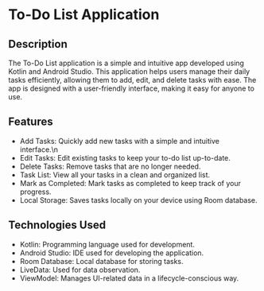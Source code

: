 # To-Do List Application

## Description
The To-Do List application is a simple and intuitive app developed using Kotlin and Android Studio. This application helps users manage their daily tasks efficiently, allowing them to add, edit, and delete tasks with ease. The app is designed with a user-friendly interface, making it easy for anyone to use.

## Features
- Add Tasks: Quickly add new tasks with a simple and intuitive interface.\n
-  Edit Tasks: Edit existing tasks to keep your to-do list up-to-date.
-  Delete Tasks: Remove tasks that are no longer needed.
-  Task List: View all your tasks in a clean and organized list.
-  Mark as Completed: Mark tasks as completed to keep track of your progress.
-  Local Storage: Saves tasks locally on your device using Room database.

## Technologies Used
-  Kotlin: Programming language used for development.
-  Android Studio: IDE used for developing the application.
-  Room Database: Local database for storing tasks.
-  LiveData: Used for data observation.
-  ViewModel: Manages UI-related data in a lifecycle-conscious way.
